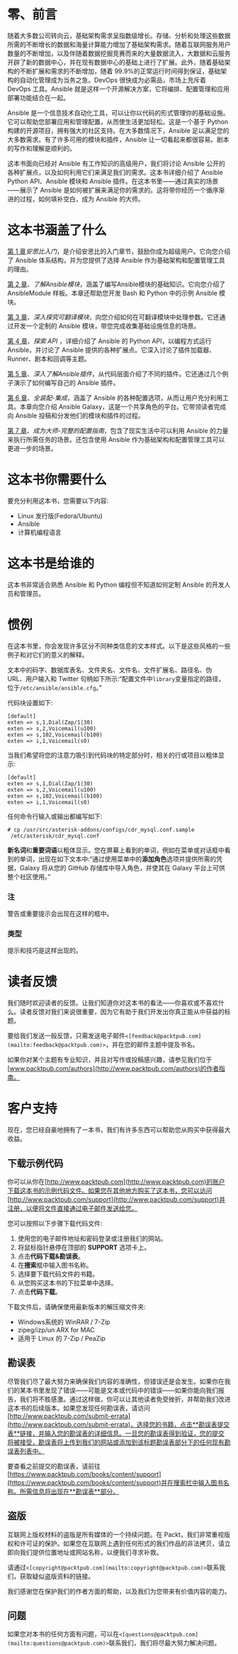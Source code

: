 # 零、前言

随着大多数公司转向云，基础架构需求呈指数级增长。存储、分析和处理这些数据所需的不断增长的数据和海量计算能力增加了基础架构需求。随着互联网服务用户数量的不断增加，以及伴随着数据挖掘竞赛而来的大量数据流入，大数据和云服务开辟了新的数据中心，并在现有数据中心的基础上进行了扩展。此外，随着基础架构的不断扩展和需求的不断增加，随着 99.9%的正常运行时间得到保证，基础架构的自动化管理成为当务之急。DevOps 很快成为必需品，市场上充斥着 DevOps 工具。Ansible 就是这样一个开源解决方案，它将编排、配置管理和应用部署功能结合在一起。

Ansible 是一个信息技术自动化工具，可以让你以代码的形式管理你的基础设施。它可以帮助您部署应用和管理配置，从而使生活更加轻松。这是一个基于 Python 构建的开源项目，拥有强大的社区支持。在大多数情况下，Ansible 足以满足您的大多数需求。有了许多可用的模块和插件，Ansible 让一切看起来都很容易。剧本的写作和理解是顺利的。

这本书面向已经对 Ansible 有工作知识的高级用户，我们将讨论 Ansible 公开的各种扩展点，以及如何利用它们来满足我们的需求。这本书详细介绍了 Ansible Python API、Ansible 模块和 Ansible 插件。在这本书里——通过真实的场景——展示了 Ansible 是如何被扩展来满足你的需求的。这将带你经历一个循序渐进的过程，如何填补空白，成为 Ansible 的大师。

# 这本书涵盖了什么

[第 1 章](1.html "Chapter 1. Getting Started with Ansible")*安思比入门*，是介绍安思比的入门章节，鼓励你成为超级用户。它向您介绍了 Ansible 体系结构，并为您提供了选择 Ansible 作为基础架构和配置管理工具的理由。

[第 2 章](2.html "Chapter 2. Getting to Know Ansible Modules")、*了解Ansible模块*，涵盖了编写Ansible模块的基础知识。它向您介绍了 AnsibleModule 样板。本章还帮助您开发 Bash 和 Python 中的示例 Ansible 模块。

[第 3 章](3.html "Chapter 3. Digging Deeper into Ansible Modules")、*深入探究可翻译模块*，向您介绍如何在可翻译模块中处理参数。它还通过开发一个定制的 Ansible 模块，带您完成收集基础设施信息的场景。

[第 4 章](4.html "Chapter 4. Exploring API")、*探索 API* ，详细介绍了 Ansible 的 Python API，以编程方式运行 Ansible，并讨论了 Ansible 提供的各种扩展点。它深入讨论了插件加载器、Runner、剧本和回调等主题。

[第 5 章](5.html "Chapter 5. An In-Depth Look at Ansible Plugins")、*深入了解Ansible插件*，从代码层面介绍了不同的插件。它还通过几个例子演示了如何编写自己的 Ansible 插件。

[第 6 章](6.html "Chapter 6. Fitting It All Together – Integration")、*全装配-集成*，涵盖了 Ansible 的各种配置选项，从而让用户充分利用工具。本章向您介绍 Ansible Galaxy，这是一个共享角色的平台。它带领读者完成向 Ansible 投稿和分发他们的模块和插件的过程。

[第 7 章](7.html "Chapter 7. Becoming a Master – A Complete Configuration Guide")、*成为大师-完整的配置指南*，包含了现实生活中可以利用 Ansible 的力量来执行所需任务的场景。还包含使用 Ansible 作为基础架构和配置管理工具可以更进一步的场景。

# 这本书你需要什么

要充分利用这本书，您需要以下内容:

*   Linux 发行版(Fedora/Ubuntu)
*   Ansible
*   计算机编程语言

# 这本书是给谁的

这本书非常适合熟悉 Ansible 和 Python 编程但不知道如何定制 Ansible 的开发人员和管理员。

# 惯例

在这本书里，你会发现许多区分不同种类信息的文本样式。以下是这些风格的一些例子和对它们的意义的解释。

文本中的码字、数据库表名、文件夹名、文件名、文件扩展名、路径名、伪 URL、用户输入和 Twitter 句柄如下所示:“配置文件中`library`变量指定的路径，位于`/etc/ansible/ansible.cfg`。”

代码块设置如下:

```
[default]
exten => s,1,Dial(Zap/1|30)
exten => s,2,Voicemail(u100)
exten => s,102,Voicemail(b100)
exten => i,1,Voicemail(s0)
```

当我们希望将您的注意力吸引到代码块的特定部分时，相关的行或项目以粗体显示:

```
[default]
exten => s,1,Dial(Zap/1|30)
exten => s,2,Voicemail(u100)
exten => s,102,Voicemail(b100)
exten => i,1,Voicemail(s0)
```

任何命令行输入或输出都编写如下:

```
# cp /usr/src/asterisk-addons/configs/cdr_mysql.conf.sample
 /etc/asterisk/cdr_mysql.conf

```

**新名词**和**重要词语**以粗体显示。您在屏幕上看到的单词，例如在菜单或对话框中看到的单词，出现在如下文本中:“通过使用菜单中的**添加角色**选项并提供所需的凭据，Galaxy 将从您的 GitHub 存储库中导入角色，并使其在 Galaxy 平台上可供整个社区使用。”

### 注

警告或重要提示会出现在这样的框中。

### 类型

提示和技巧是这样出现的。

# 读者反馈

我们随时欢迎读者的反馈。让我们知道你对这本书的看法——你喜欢或不喜欢什么。读者反馈对我们来说很重要，因为它有助于我们开发出你真正能从中获益的标题。

要给我们发送一般反馈，只需发送电子邮件`<[feedback@packtpub.com](mailto:feedback@packtpub.com)>`，并在您的邮件主题中提及书名。

如果你对某个主题有专业知识，并且对写作或投稿感兴趣，请参见我们位于[www.packtpub.com/authors](http://www.packtpub.com/authors)的作者指南。

# 客户支持

现在，您已经自豪地拥有了一本书，我们有许多东西可以帮助您从购买中获得最大收益。

## 下载示例代码

你可以从你在[http://www.packtpub.com](http://www.packtpub.com)的账户下载这本书的示例代码文件。如果您在其他地方购买了这本书，您可以访问[http://www.packtpub.com/support](http://www.packtpub.com/support)并注册，以便将文件直接通过电子邮件发送给您。

您可以按照以下步骤下载代码文件:

1.  使用您的电子邮件地址和密码登录或注册我们的网站。
2.  将鼠标指针悬停在顶部的 **SUPPORT** 选项卡上。
3.  点击**代码下载&勘误表**。
4.  在**搜索**框中输入图书名称。
5.  选择要下载代码文件的书籍。
6.  从您购买这本书的下拉菜单中选择。
7.  点击**代码下载**。

下载文件后，请确保使用最新版本的解压缩文件夹:

*   Windows系统的 WinRAR / 7-Zip
*   zipeg/izp/un ARX for MAC
*   适用于 Linux 的 7-Zip / PeaZip

## 勘误表

尽管我们尽了最大努力来确保我们内容的准确性，但错误还是会发生。如果你在我们的某本书里发现了错误——可能是文本或代码中的错误——如果你能向我们报告，我们将不胜感激。通过这样做，你可以让其他读者免受挫折，并帮助我们改进这本书的后续版本。如果您发现任何勘误表，请访问[http://www.packtpub.com/submit-errata](http://www.packtpub.com/submit-errata)，选择您的书籍，点击**勘误表提交表**链接，并输入您的勘误表的详细信息。一旦您的勘误表得到验证，您的提交将被接受，勘误表将上传到我们的网站或添加到该标题勘误表部分下的任何现有勘误表列表中。

要查看之前提交的勘误表，请前往[https://www.packtpub.com/books/content/support](https://www.packtpub.com/books/content/support)并在搜索栏中输入图书名称。所需信息将出现在**勘误表**部分。

## 盗版

互联网上版权材料的盗版是所有媒体的一个持续问题。在 Packt，我们非常重视版权和许可证的保护。如果您在互联网上遇到任何形式的我们作品的非法拷贝，请立即向我们提供位置地址或网站名称，以便我们寻求补救。

请通过`<[copyright@packtpub.com](mailto:copyright@packtpub.com)>`联系我们，获取疑似盗版资料的链接。

我们感谢您在保护我们的作者方面的帮助，以及我们为您带来有价值内容的能力。

## 问题

如果您对本书的任何方面有问题，可以在`<[questions@packtpub.com](mailto:questions@packtpub.com)>`联系我们，我们将尽最大努力解决问题。